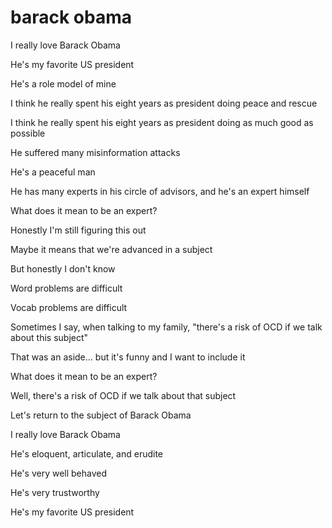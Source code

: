 # barack obama

I really love Barack Obama

He's my favorite US president

He's a role model of mine

I think he really spent his eight years as president doing peace and rescue

I think he really spent his eight years as president doing as much good as possible

He suffered many misinformation attacks

He's a peaceful man

He has many experts in his circle of advisors, and he's an expert himself

What does it mean to be an expert?

Honestly I'm still figuring this out

Maybe it means that we're advanced in a subject

But honestly I don't know

Word problems are difficult

Vocab problems are difficult

Sometimes I say, when talking to my family, "there's a risk of OCD if we talk about this subject"

That was an aside... but it's funny and I want to include it

What does it mean to be an expert?

Well, there's a risk of OCD if we talk about that subject

Let's return to the subject of Barack Obama

I really love Barack Obama

He's eloquent, articulate, and erudite

He's very well behaved

He's very trustworthy

He's my favorite US president

